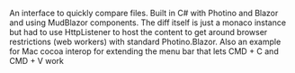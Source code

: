 An interface to quickly compare files. Built in C# with Photino and Blazor and using MudBlazor components.
The diff itself is just a monaco instance but had to use HttpListener to host the content to get around browser restrictions (web workers) with standard Photino.Blazor.
Also an example for Mac cocoa interop for extending the menu bar that lets CMD + C and CMD + V work

